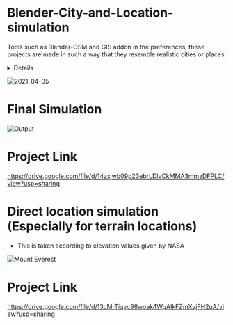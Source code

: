 # Blender-City-and-Location-simulation

Tools such as Blender-OSM and GIS addon in the preferences, these projects are made in such a way that they resemble realistic cities or places.
<details>
  
 * The addon imports buildings from OpenStreetMap. Building height and number of floors are used to create the final scene. Composition into 3D parts for a building with the complex structure is also processed. A large number of roof shapes is supported. If a terrain is provided, buildings are placed on the terrain automatically.
  
 * The addon downloads and imports real world terrain data with resolution about 30 meter.
  
 * The addon can import GPX-tracks and project them on the terrain.
  
 * River, lakes, forests, vegetation are imported as polygons. If a terrain is provided, they are projected on the terrain.
  
 * Imported roads, paths and railways have width. They are represented by Blender curves with a profile object. If a terrain is provided, roads are projected on the terrain.

 </details>
  
  
 ![2021-04-05](https://user-images.githubusercontent.com/71865643/118857219-6e2eef00-b8f5-11eb-9250-ce4132c60cf8.png)

# Final Simulation
 
![Output](https://user-images.githubusercontent.com/71865643/118857545-ca920e80-b8f5-11eb-9b44-70fe01ebf54b.png)

# Project Link

https://drive.google.com/file/d/14zxjwb09p23ebrLDlvCkMMA3mmzDFPLC/view?usp=sharing




# Direct location simulation (Especially for terrain locations)

* This is taken according to elevation values given by NASA

![Mount Everest](https://user-images.githubusercontent.com/71865643/118941344-3ebcc880-b96f-11eb-9482-f1e0267ccae2.jpg)

# Project Link

https://drive.google.com/file/d/13cMrTiqvc98woak4WgAIkFZmXyjFH2uA/view?usp=sharing


